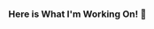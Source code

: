 ### Here is What I'm Working On! 👋

<!--
**ahmadaldabouqii/ahmadaldabouqii** is a ✨ _special_ ✨ repository because its `README.md` (this file) appears on your GitHub profile.

Here are some ideas to get you started:

- 🔭 I’m currently working on ...
- 🌱 I’m currently learning ...
- 👯 I’m looking to collaborate on ...
- 🤔 I’m looking for help with ...
- 💬 Ask me about ...
* 📫 How to reach me: [My_Email](aldabouqiahmad@gmail.com)
- 😄 Pronouns: ...
- ⚡ Fun fact: ...
-->
